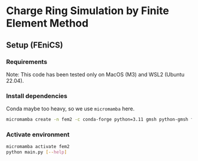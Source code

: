 # Charge Ring Simulation by Finite Element Method

## Setup (FEniCS)

### Requirements

Note: This code has been tested only on MacOS (M3) and WSL2 (Ubuntu 22.04).

### Install dependencies

Conda maybe too heavy, so we use `micromamba` here.

```sh
micromamba create -n fem2 -c conda-forge python=3.11 gmsh python-gmsh fenics-dolfinx adios4dolfinx numpy scipy matplotlib -y
```

### Activate environment

```sh
micromamba activate fem2
python main.py [--help]
```

<!-- 
## Run using GPU

FEniCSx managed by conda does not support GPU acceleration. You need to build FEniCSx from source with GPU support. The easiest way is to use Docker.

To check if your GPU is visible to Docker, run the command below. You should see your GPU details if everything is set up correctly.

```sh
docker run --rm --gpus all nvidia/cuda:12.0.0-base-ubuntu22.04 nvidia-smi
```

Then pull the Docker image with FEniCSx and GPU support.

```sh
docker pull dolfinx/dolfinx:stable
```

Run the Docker container with GPU support and mount the repository root directory to `/root/shared` in the container.

```sh
docker run -it --rm --gpus all -v "$(pwd)":/root/shared dolfinx/dolfinx:stable bash
```

**Inside the Docker container:**

```sh
cd /root/shared
# Install additional dependencies
pip install scipy adios4dolfinx
mpiexec -n 1 python main.py --petsc-args -vec_type cuda -mat_type aijcusparse
```
-->
